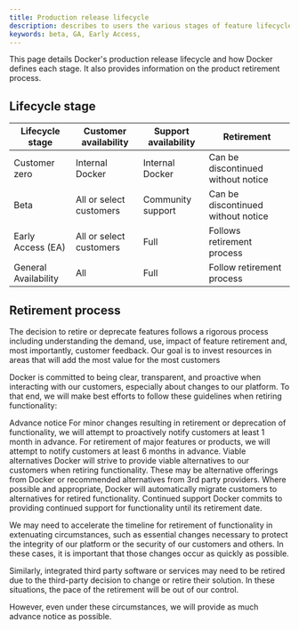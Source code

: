 ```yaml
---
title: Production release lifecycle
description: describes to users the various stages of feature lifecycle from beta to GA.
keywords: beta, GA, Early Access, 
---
```


This page details Docker's production release lifecycle and how Docker defines each stage. It also provides information on the product retirement process. 

## Lifecycle stage

| Lifecycle stage  | Customer availability | Support availability | Retirement |
| --- | --- | --- | ---|
| Customer zero | Internal Docker | Internal Docker | Can be discontinued without notice|
|Beta | All or select customers | Community support | Can be discontinued without notice |
| Early Access (EA) | All or select customers | Full | Follows retirement process |
| General Availability | All | Full | Follow retirement process |

## Retirement process 

The decision to retire or deprecate features follows a rigorous process including understanding the demand, use, impact of feature retirement and, most importantly, customer feedback. Our goal is to invest resources in areas that will add the most value for the most customers

Docker is committed to being clear, transparent, and proactive when interacting with our customers, especially about changes to our platform. To that end, we will make best efforts to follow these guidelines when retiring functionality:

Advance notice For minor changes resulting in retirement or deprecation of functionality, we will attempt to proactively notify customers at least 1 month in advance. For retirement of major features or products, we will attempt to notify customers at least 6 months in advance.
Viable alternatives Docker will strive to provide viable alternatives to our customers when retiring functionality. These may be alternative offerings from Docker or recommended alternatives from 3rd party providers. Where possible and appropriate, Docker will automatically migrate customers to alternatives for retired functionality.
Continued support Docker commits to providing continued support for functionality until its retirement date.

We may need to accelerate the timeline for retirement of functionality in extenuating circumstances, such as essential changes necessary to protect the integrity of our platform or the security of our customers and others. In these cases, it is important that those changes occur as quickly as possible.

Similarly, integrated third party software or services may need to be retired due to the third-party decision to change or retire their solution. In these situations, the pace of the retirement will be out of our control.

However, even under these circumstances, we will provide as much advance notice as possible.


